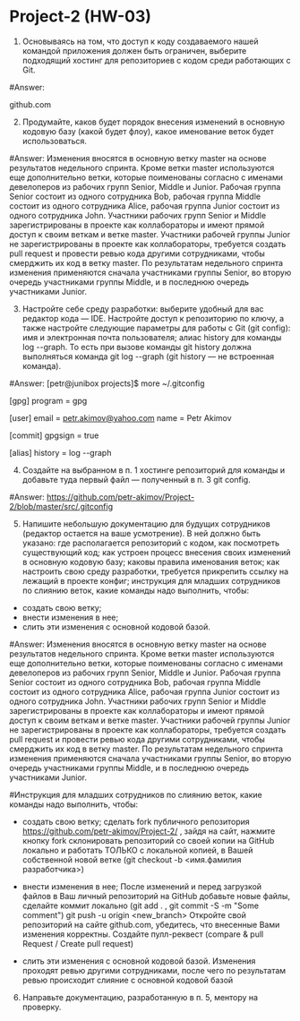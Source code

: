 # Project-2 (HW-03)
1. Основываясь на том, что доступ к коду создаваемого нашей командой приложения должен быть ограничен, выберите подходящий хостинг для репозиториев с кодом среди работающих с Git.

#Answer:

github.com

2. Продумайте, каков будет порядок внесения изменений в основную кодовую базу (какой будет флоу), какое именование веток будет использоваться.

#Answer: 
Изменения вносятся в основную ветку master на основе результатов недельного спринта. Кроме ветки master используются еще дополнительно ветки, которые поименованы согласно с именами девелоперов из рабочих групп Senior, Middle и Junior. Рабочая группа Senior состоит из одного сотрудника Bob, рабочая группа Middle состоит из одного сотрудника Alice, рабочая группа Junior состоит из одного сотрудника John. Участники рабочих групп Senior и Middle зарегистрированы в проекте как коллабораторы и имеют прямой доступ к своим веткам и ветке master. Участники рабочей группы Junior не зарегистрированы в проекте как коллабораторы, требуется создать pull request и провести ревью кода другими сотрудниками, чтобы смерджить их код в ветку master. По результатам недельного спринта изменения применяются сначала участниками группы Senior, во вторую очередь участниками группы Middle, и в последнюю очередь участниками Junior.

3. Настройте себе среду разработки: выберите удобный для вас редактор кода — IDE. Настройте доступ к репозиторию по ключу, а также настройте следующие параметры для работы с Git (git config):
имя и электронная почта пользователя;
алиас history для команды log --graph. То есть при вызове команды git history должна выполняться команда git log --graph (git history — не встроенная команда).

#Answer:
[petr@junibox projects]$ more  ~/.gitconfig

[gpg]
        program = gpg

[user]
        email = petr.akimov@yahoo.com
        name = Petr Akimov

[commit]
        gpgsign = true

[alias]
        history = log --graph


4. Создайте на выбранном в п. 1 хостинге репозиторий для команды и добавьте туда первый файл — полученный в п. 3 git config.

#Answer:
https://github.com/petr-akimov/Project-2/blob/master/src/.gitconfig

5. Напишите небольшую документацию для будущих сотрудников (редактор остается на ваше усмотрение). В ней должно быть указано:
где располагается репозиторий с кодом, как посмотреть существующий код;
как устроен процесс внесения своих изменений в основную кодовую базу;
каковы правила именования веток;
как настроить свою среду разработки, требуется прикрепить ссылку на лежащий в проекте конфиг;
инструкция для младших сотрудников по слиянию веток, какие команды надо выполнить, чтобы:

- создать свою ветку;  
- внести изменения в нее;
- слить эти изменения с основной кодовой базой.

#Answer: 
Изменения вносятся в основную ветку master на основе результатов недельного спринта. Кроме ветки master используются еще дополнительно ветки, которые поименованы согласно с именами девелоперов из рабочих групп Senior, Middle и Junior. Рабочая группа Senior состоит из одного сотрудника Bob, рабочая группа Middle состоит из одного сотрудника Alice, рабочая группа Junior состоит из одного сотрудника John. Участники рабочих групп Senior и Middle зарегистрированы в проекте как коллабораторы и имеют прямой доступ к своим веткам и ветке master. Участники рабочей группы Junior не зарегистрированы в проекте как коллабораторы, требуется создать pull request и провести ревью кода другими сотрудниками, чтобы смерджить их код в ветку master. По результатам недельного спринта изменения применяются сначала участниками группы Senior, во вторую очередь участниками группы Middle, и в последнюю очередь участниками Junior.

#Инструкция для младших сотрудников по слиянию веток, какие команды надо выполнить, чтобы:

- создать свою ветку; 
сделать fork публичного репозитория https://github.com/petr-akimov/Project-2/ , зайдя на сайт, нажмите кнопку fork
склонировать репозиторий со своей копии на GitHub локально и работать ТОЛЬКО с локальной копией, в Вашей собственной новой ветке 
(git checkout -b <имя.фамилия разработчика>)
 
- внести изменения в нее;
После изменений и перед загрузкой файлов в Ваш личный репозиторий на GitHub добавьте новые файлы, сделайте коммит локально (git add . , git commit -S -m  "Some comment")
git push -u origin <new_branch>
Откройте свой репозиторий на сайте github.com, убедитесь, что внесенные Вами изменения корректны. Создайте пулл-реквест (compare & pull Request / Create pull request)

- слить эти изменения с основной кодовой базой.
Изменения проходят ревью другими сотрудниками, после чего по результатам ревью происходит слияние с основной кодовой базой

6. Направьте документацию, разработанную в п. 5, ментору на проверку.
